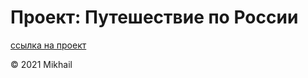# Проект: Путешествие по России

[ссылка на проект](https://kadochnikovmikhail.github.io/mesto/)



© 2021 Mikhail